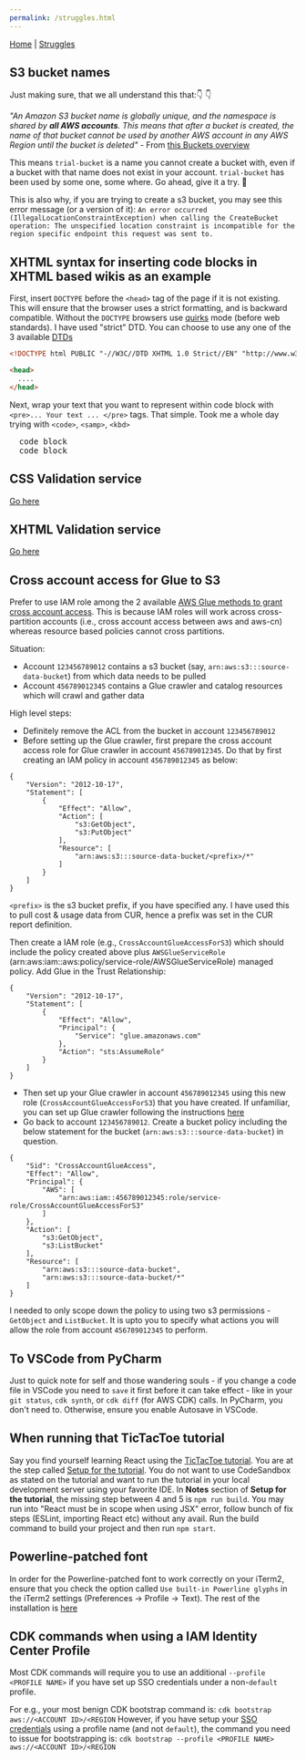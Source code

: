 ```yaml
---
permalink: /struggles.html
---
```

[Home](/README.md) | [Struggles](/struggles.md)

## S3 bucket names

Just making sure, that we all understand this that:👇 👇

*"An Amazon S3 bucket name is globally unique, and the namespace is shared by **all AWS accounts**. This means that after a bucket is created, the name of that bucket cannot be used by another AWS account in any AWS Region until the bucket is deleted"* - From [this Buckets overview](https://docs.aws.amazon.com/AmazonS3/latest/userguide/UsingBucket.html)

This means `trial-bucket` is a name you cannot create a bucket with, even if a bucket with that name does not exist in your account. `trial-bucket` has been used by some one, some where. Go ahead, give it a try. 🤯

This is also why, if you are trying to create a s3 bucket, you may see this error message (or a version of it):
`An error occurred (IllegalLocationConstraintException) when calling the CreateBucket operation: The unspecified location constraint is incompatible for the region specific endpoint this request was sent to.`

## XHTML syntax for inserting code blocks in XHTML based wikis as an example

First, insert `DOCTYPE` before the `<head>` tag of the page if it is not existing. This will ensure that the browser uses a strict formatting, and is backward compatible. Without the `DOCTYPE` browsers use [quirks](https://developer.mozilla.org/en-US/docs/Web/HTML/Quirks_Mode_and_Standards_Mode) mode (before web standards). I have used "strict" DTD. You can choose to use any one of the 3 available [DTDs](https://www.tutorialspoint.com/xhtml/xhtml_doctypes.htm)

```html
<!DOCTYPE html PUBLIC "-//W3C//DTD XHTML 1.0 Strict//EN" "http://www.w3.org/TR/xhtml1/DTD/xhtml1-strict.dtd">

<head>
  ....
</head>
```

Next, wrap your text that you want to represent within code block with `<pre>... Your text ... </pre>` tags. That simple. Took me a whole day trying with `<code>`, `<samp>`, `<kbd>`

<pre>
  code block
  code block
</pre>

## CSS Validation service

[Go here](http://jigsaw.w3.org/css-validator/)

## XHTML Validation service

[Go here](https://validator.w3.org/)

## Cross account access for Glue to S3

Prefer to use IAM role among the 2 available [AWS Glue methods to grant cross account access](https://docs.aws.amazon.com/glue/latest/dg/cross-account-access.html). This is because IAM roles will work across cross-partition accounts (i.e., cross account access between aws and aws-cn) whereas resource based policies cannot cross partitions. 

Situation:
* Account `123456789012` contains a s3 bucket (say, `arn:aws:s3:::source-data-bucket`) from which data needs to be pulled
* Account `456789012345` contains a Glue crawler and catalog resources which will crawl and gather data

High level steps: 
* Definitely remove the ACL from the bucket in account `123456789012`
* Before setting up the Glue crawler, first prepare the cross account access role for Glue crawler in account `456789012345`. Do that by first creating an IAM policy in account `456789012345` as below: 

```
{
    "Version": "2012-10-17",
    "Statement": [
        {
            "Effect": "Allow",
            "Action": [
                "s3:GetObject",
                "s3:PutObject"
            ],
            "Resource": [
                "arn:aws:s3:::source-data-bucket/<prefix>/*"
            ]
        }
    ]
}
```
`<prefix>` is the s3 bucket prefix, if you have specified any. I have used this to pull cost & usage data from CUR, hence a prefix was set in the CUR report definition.

Then create a IAM role (e.g., `CrossAccountGlueAccessForS3`) which should include the policy created above plus `AWSGlueServiceRole` (arn:aws:iam::aws:policy/service-role/AWSGlueServiceRole) managed policy. Add Glue in the Trust Relationship:

```
{
    "Version": "2012-10-17",
    "Statement": [
        {
            "Effect": "Allow",
            "Principal": {
                "Service": "glue.amazonaws.com"
            },
            "Action": "sts:AssumeRole"
        }
    ]
}
```

* Then set up your Glue crawler in account `456789012345` using this new role (`CrossAccountGlueAccessForS3`) that you have created. If unfamiliar, you can set up Glue crawler following the instructions [here](https://docs.aws.amazon.com/glue/latest/dg/console-crawlers.html)
* Go back to account `123456789012`. Create a bucket policy including the below statement for the bucket (`arn:aws:s3:::source-data-bucket`) in question.

```
{
    "Sid": "CrossAccountGlueAccess",
    "Effect": "Allow",
    "Principal": {
        "AWS": [
            "arn:aws:iam::456789012345:role/service-role/CrossAccountGlueAccessForS3"
        ]
    },
    "Action": [
        "s3:GetObject",
        "s3:ListBucket"
    ],
    "Resource": [
        "arn:aws:s3:::source-data-bucket",
        "arn:aws:s3:::source-data-bucket/*"
    ]
}
```

I needed to only scope down the policy to using two s3 permissions - `GetObject` and `ListBucket`. It is upto you to specify what actions you will allow the role from account `456789012345` to perform.

## To VSCode from PyCharm

Just to quick note for self and those wandering souls - if you change a code file in VSCode you need to `save` it first before it can take effect - like in your `git status`, `cdk synth`, or `cdk diff` (for AWS CDK) calls. In PyCharm, you don't need to. Otherwise, ensure you enable Autosave in VSCode.

## When running that TicTacToe tutorial

Say you find yourself learning React using the [TicTacToe tutorial](https://react.dev/learn/tutorial-tic-tac-toe). You are at the step called [Setup for the tutorial](https://react.dev/learn/tutorial-tic-tac-toe#setup-for-the-tutorial). You do not want to use CodeSandbox as stated on the tutorial and want to run the tutorial in your local development server using your favorite IDE.  In **Notes** section of **Setup for the tutorial**, the missing step between 4 and 5 is `npm run build`. You may run into "React must be in scope when using JSX" error, follow bunch of fix steps (ESLint, importing React etc) without any avail. Run the build command to build your project and then run `npm start`.

## Powerline-patched font

In order for the Powerline-patched font to work correctly on your iTerm2, ensure that you check the option called `Use built-in Powerline glyphs` in the iTerm2 settings (Preferences -> Profile -> Text). The rest of the installation is [here](https://github.com/powerline/fonts)

## CDK commands when using a IAM Identity Center Profile

Most CDK commands will require you to use an additional `--profile <PROFILE NAME>` if you have set up SSO credentials under a non-`default` profile.

For e.g., your most benign CDK bootstrap command is: `cdk bootstrap aws://<ACCOUNT ID>/<REGION`
However, if you have setup your [SSO credentials](https://docs.aws.amazon.com/cdk/v2/guide/getting_started.html#getting_started_auth) using a profile name (and not `default`), the command you need to issue for bootstrapping is: `cdk bootstrap --profile <PROFILE NAME> aws://<ACCOUNT ID>/<REGION`
